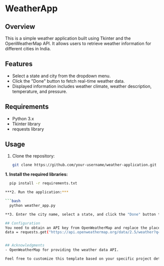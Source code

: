 # WeatherApp


## Overview

This is a simple weather application built using Tkinter and the OpenWeatherMap API. It allows users to retrieve weather information for different cities in India.

## Features

- Select a state and city from the dropdown menu.
- Click the "Done" button to fetch real-time weather data.
- Displayed information includes weather climate, weather description, temperature, and pressure.

## Requirements

- Python 3.x
- Tkinter library
- requests library

## Usage

1. Clone the repository:

   ```bash
   git clone https://github.com/your-username/weather-application.git


**1. Install the required libraries:**

```bash
  pip install -r requirements.txt

***2. Run the application:***

```bash
  python weather_app.py

**3. Enter the city name, select a state, and click the "Done" button to fetch weather data.**

## Configuration
You need to obtain an API key from OpenWeatherMap and replace the placeholder in the data_get function in weather_app.py with your API key.
data = requests.get("https://api.openweathermap.org/data/2.5/weather?q="+city+"&appid=YOUR_API_KEY").json()


## Acknowledgments
- OpenWeatherMap for providing the weather data API.

Feel free to customize this template based on your specific project details and preferences. Make sure to replace placeholders like your-username and YOUR_API_KEY with your actual GitHub username and OpenWeatherMap API key.

